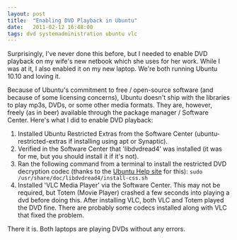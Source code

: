```yaml
---
layout: post
title:  "Enabling DVD Playback in Ubuntu"
date:   2011-02-12 16:48:00
tags: dvd systemadministration ubuntu vlc
---
```


Surprisingly, I've never done this before, but I needed to enable DVD playback on my wife's new netbook which she uses for her work. While I was at it, I also enabled it on my new laptop.  We're both running Ubuntu 10.10 and loving it.

Because of Ubuntu's commitment to free / open-source software (and because of some licensing concerns), Ubuntu doesn't ship with the libraries to play mp3s, DVDs, or some other media formats. They are, however, freely (as in beer) available through the package manager / Software Center. Here's what I did to enable DVD playback:

1. Installed Ubuntu Restricted Extras from the Software Center (ubuntu-restricted-extras if installing using apt or Synaptic).
2. Verified in the Software Center that 'libdvdread4' was installed (it was for me, but you should install it if it's not).
3. Ran the following command from a terminal to install the restricted DVD decryption codec (thanks to the [Ubuntu Help site](https://help.ubuntu.com/community/RestrictedFormats/PlayingDVDs) for this): `sudo /usr/share/doc/libdvdread4/install-css.sh`
4. Installed 'VLC Media Player' via the Software Center. This may not be required, but Totem (Movie Player) crashed a few seconds into playing a dvd before doing this. After installing VLC, both VLC and Totem played the DVD fine. There are probably some codecs installed along with VLC that fixed the problem.

There it is. Both laptops are playing DVDs without any errors.
